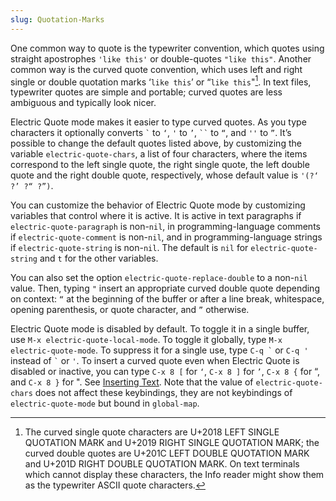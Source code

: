 ```yaml
---
slug: Quotation-Marks
---
```


One common way to quote is the typewriter convention, which quotes using straight apostrophes `'like this'` or double-quotes `"like this"`. Another common way is the curved quote convention, which uses left and right single or double quotation marks ‘`like this`’ or “`like this`"[^1]. In text files, typewriter quotes are simple and portable; curved quotes are less ambiguous and typically look nicer.

Electric Quote mode makes it easier to type curved quotes. As you type characters it optionally converts `` ` `` to `‘`, `'` to `’`, ` `` ` to `“`, and `''` to `”`. It’s possible to change the default quotes listed above, by customizing the variable `electric-quote-chars`, a list of four characters, where the items correspond to the left single quote, the right single quote, the left double quote and the right double quote, respectively, whose default value is `'(?‘ ?’ ?“ ?”)`.

You can customize the behavior of Electric Quote mode by customizing variables that control where it is active. It is active in text paragraphs if `electric-quote-paragraph` is non-`nil`, in programming-language comments if `electric-quote-comment` is non-`nil`, and in programming-language strings if `electric-quote-string` is non-`nil`. The default is `nil` for `electric-quote-string` and `t` for the other variables.

You can also set the option `electric-quote-replace-double` to a non-`nil` value. Then, typing `"` insert an appropriate curved double quote depending on context: `“` at the beginning of the buffer or after a line break, whitespace, opening parenthesis, or quote character, and `”` otherwise.

Electric Quote mode is disabled by default. To toggle it in a single buffer, use `M-x electric-quote-local-mode`. To toggle it globally, type `M-x electric-quote-mode`. To suppress it for a single use, type `` C-q ` `` or `C-q '` instead of `` ` `` or `'`. To insert a curved quote even when Electric Quote is disabled or inactive, you can type `C-x 8 [` for `‘`, `C-x 8 ]` for `’`, `C-x 8 {` for “, and `C-x 8 }` for ". See [Inserting Text](Inserting-Text). Note that the value of `electric-quote-chars` does not affect these keybindings, they are not keybindings of `electric-quote-mode` but bound in `global-map`.

[^1]: The curved single quote characters are U+2018 LEFT SINGLE QUOTATION MARK and U+2019 RIGHT SINGLE QUOTATION MARK; the curved double quotes are U+201C LEFT DOUBLE QUOTATION MARK and U+201D RIGHT DOUBLE QUOTATION MARK. On text terminals which cannot display these characters, the Info reader might show them as the typewriter ASCII quote characters.

